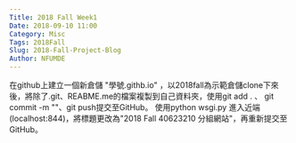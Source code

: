 ```yaml
---
Title: 2018 Fall Week1
Date: 2018-09-10 11:00
Category: Misc
Tags: 2018Fall
Slug: 2018-Fall-Project-Blog
Author: NFUMDE
---
```




<!-- PELICAN_END_SUMMARY -->

在github上建立一個新倉儲 "學號.githb.io"
，以2018fall為示範倉儲clone下來後，將除了.git、REABME.me的檔案複製到自己資料夾，使用git add . 、 git commit -m ""、git push提交至GitHub。
使用python wsgi.py 進入近端(localhost:844)，將標題更改為"2018 Fall 40623210 分組網站"，再重新提交至GitHub。


